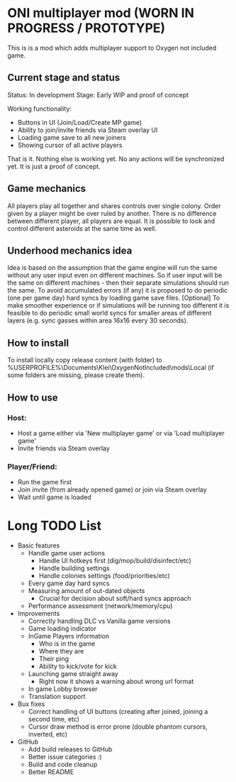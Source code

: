 # ONI multiplayer mod (WORN IN PROGRESS / PROTOTYPE)

This is is a mod which adds multiplayer support to Oxygen not included game.

## Current stage and status

Status: In development
Stage: Early WIP and proof of concept

Working functionality:

- Buttons in UI (Join/Load/Create MP game)
- Ability to join/invite friends via Steam overlay UI
- Loading game save to all new joiners
- Showing cursor of all active players

That is it. Nothing else is working yet. No any actions will be synchronized yet. It is just a proof of concept.

## Game mechanics

All players play all together and shares controls over single colony. Order given by a player might be over ruled by
another.
There is no difference between different player, all players are equal.
It is possible to look and control different asteroids at the same time as well.

## Underhood mechanics idea

Idea is based on the assumption that the game engine will run the same without any user input even on different
machines.
So if user input will be the same on different machines - then their separate simulations should run the same.
To avoid accumulated errors (if any) it is proposed to do periodic (one per game day) hard syncs by loading game save
files.
[Optional] To make smoother experience or if simulations will be running too different it is feasible to do periodic
small world syncs for smaller areas of different layers (e.g. sync gasses within area 16x16 every 30 seconds).

## How to install

To install locally copy release content (with folder) to %USERPROFILE%\Documents\Klei\OxygenNotIncluded\mods\Local (if
some folders are missing, please create them).

## How to use

### Host:

- Host a game either via 'New multiplayer game' or via 'Load multiplayer game'
- Invite friends via Steam overlay

### Player/Friend:

- Run the game first
- Join invite (from already opened game) or join via Steam overlay
- Wait until game is loaded

# Long TODO List

- Basic features
    - Handle game user actions
        - Handle UI hotkeys first (dig/mop/build/disinfect/etc)
        - Handle building settings
        - Handle colonies settings (food/priorities/etc)
    - Every game day hard syncs
    - Measuring amount of out-dated objects
        - Crucial for decision about soft/hard syncs approach
    - Performance assessment (network/memory/cpu)
- Improvements
    - Correctly handling DLC vs Vanilla game versions
    - Game loading indicator
    - InGame Players information
        - Who is in the game
        - Where they are
        - Their ping
        - Ability to kick/vote for kick
    - Launching game straight away
        - Right now it shows a warning about wrong url format
    - In game Lobby browser
    - Translation support
- Bux fixes
    - Correct handling of UI buttons (creating after joined, joining a second time, etc)
    - Cursor draw method is error prone (double phantom cursors, inverted, etc)
- GitHub
    - Add build releases to GitHub
    - Better issue categories :)
    - Build and code cleanup
    - Better README